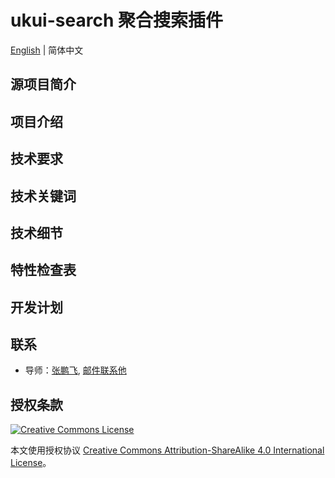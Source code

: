 # ukui-search 聚合搜索插件

[English] | 简体中文

[English]: ../en_US/Search&#32;services&#32;cluster&#32;of&#32;the&#32;UKUI&#32;Search.md

## 源项目简介

## 项目介绍

## 技术要求

## 技术关键词

## 技术细节

## 特性检查表

## 开发计划

## 联系

  * 导师：[张鹏飞], [邮件联系他]

[张鹏飞]: https://github.com/iaom
[邮件联系他]: mailto:zhangpengfei@kylinos.cn

## 授权条款

[![Creative Commons License](https://i.creativecommons.org/l/by-sa/4.0/88x31.png)](http://creativecommons.org/licenses/by-sa/4.0/)

本文使用授权协议 [Creative Commons Attribution-ShareAlike 4.0 International License]。

[Creative Commons Attribution-ShareAlike 4.0 International License]: http://creativecommons.org/licenses/by-sa/4.0/
